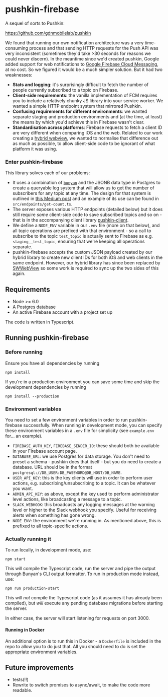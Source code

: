 # pushkin-firebase

A sequel of sorts to Pushkin:

https://github.com/gdnmobilelab/pushkin

We found that running our own notification architecture was a very time-consuming process and that sending HTTP requests for the Push API was very inconsistent (sometimes they'd take >30 seconds for reasons we could never discern). In the meantime since we'd created pushkin, Google added support for web notifications to [Google Firebase Cloud Messaging](https://firebase.google.com/docs/cloud-messaging/), at no cost. So we figured it would be a much simpler solution. But it had two weaknesses:

* **Stats and logging**: it's surprisingly difficult to fetch the number of people currently subscribed to a topic on Firebase.
* **Client-side requirements**: the vanilla implementation of FCM requires you to include a relatively chunky JS library into your service worker. We wanted a simple HTTP endpoint system that mirrored Pushkin.
* **Confusing requirements for different environments**: we wanted separate staging and production environments and (at the time, at least) the means by which you'd achieve this in Firebase wasn't clear.
* **Standardisation across platforms**: Firebase requests to fetch a client ID are very different when comparing iOS and the web. Related to our work creating a [hybrid webview](https://github.com/gdnmobilelab/hybrid), we wanted to normalise that difference out as much as possible, to allow client-side code to be ignorant of what platform it was using.

### Enter pushkin-firebase

This library solves each of our problems:

* It uses a combination of [`bunyan`](https://www.npmjs.com/package/bunyan) and the JSONB data type in Postgres to create a queryable log system that will allow us to get the number of subscribers for any topic at any time. The design for that system is outlined in [this Medium post](https://medium.com/the-guardian-mobile-innovation-lab/structured-queryable-logging-with-postgres-and-bunyan-5169a2612859) and an example of its use can be found in `src/endpoints/get-count.ts`.
* The server exposes various HTTP endpoints (detailed below) but it does still require _some_ client-side code to save subscribed topics and so on - that is in the accompanying client library [pushkin-client](https://github.com/gdnmobilelab/pushkin-client).
* We define a `NODE_ENV` variable in our `.env` file (more on that below), and all topic operations are prefixed with that environment - so a call to subscribe to the topic `test_topic` is actually sent to Firebase as e.g. `staging__test_topic`, ensuring that we're keeping all operations separate.
* pushkin-firebase accepts the custom JSON payload created by our hybrid library to create new client IDs for both iOS and web clients in the same endpoint. However, our hybrid library has since been replaced by [SWWebView](https://github.com/gdnmobilelab/swwebview) so some work is required to sync up the two sides of this again.

## Requirements

* Node >= 6.0
* A Postgres database
* An active Firebase account with a project set up

The code is written in Typescript.

## Running pushkin-firebase

### Before running

Ensure you have all dependencies by running

    npm install

If you're in a production environment you can save some time and skip the development dependencies by running

    npm install --production

### Environment variables

You need to set a few environment variables in order to run pushkin-firebase successfully. When running in development mode, you can specify these environment variables in a `.env` file for simplicity (see `example.env` for... an example).

* `FIREBASE_AUTH_KEY`, `FIREBASE_SENDER_ID`: these should both be available in your Firebase account page.
* `DATABASE_URL`: we use Postgres for data storage. You don't need to preset a schema - pushkin does that itself - but you do need to create a database. URL should be in the format `postgresql://DB_USER:DB_PASSWORD@DB_HOST/DB_NAME`.
* `USER_API_KEY`: this is the key clients will use in order to perform user actions, e.g. subscribing/unsubscribing to a topic. It can be whatever you want.
* `ADMIN_API_KEY`: as above, except the key used to perform administrator level actions, like broadcasting a message to a topic.
* `SLACK_WEBHOOK`: this broadcasts any logging messages at the warning level or higher to the Slack webhook you specify. Useful for receiving alerts when something has gone wrong.
* `NODE_ENV`: the environment we're running in. As mentioned above, this is prefixed to all topic-specific actions.

### Actually running it

To run locally, in development mode, use:

    npm start

This will compile the Typescript code, run the server and pipe the output through Bunyan's CLI output formatter. To run in production mode instead, use:

    npm run production-start

This will _not_ compile the Typescript code (as it assumes it has already been compiled), but _will_ execute any pending database migrations before starting the server.

In either case, the server will start listening for requests on port 3000.

#### Running in Docker

An additional option is to run this in Docker - a `Dockerfile` is included in the repo to allow you to do just that. All you should need to do is set the appropriate environment variables.

## Future improvements

* tests(!!)
* Rewrite to switch promises to async/await, to make the code more readable.
